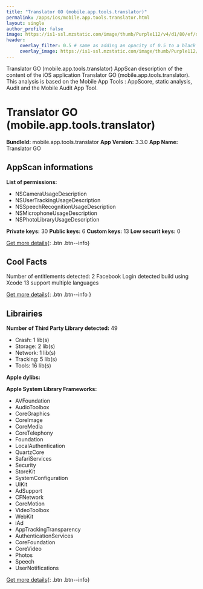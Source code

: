 ```yaml
---
title: "Translator GO (mobile.app.tools.translator)"
permalink: /apps/ios/mobile.app.tools.translator.html
layout: single
author_profile: false
image: https://is1-ssl.mzstatic.com/image/thumb/Purple112/v4/d1/80/ef/d180ef86-c895-974f-40f1-ef2abf2d05fa/AppIcon-1x_U007emarketing-0-7-0-sRGB-85-220.png/512x512bb.jpg
header: 
     overlay_filter: 0.5 # same as adding an opacity of 0.5 to a black background
     overlay_image: https://is1-ssl.mzstatic.com/image/thumb/Purple112/v4/d1/80/ef/d180ef86-c895-974f-40f1-ef2abf2d05fa/AppIcon-1x_U007emarketing-0-7-0-sRGB-85-220.png/512x512bb.jpg
---
```

Translator GO (mobile.app.tools.translator) AppScan description of the content of the iOS application Translator GO (mobile.app.tools.translator). This analysis is based on the Mobile App Tools : AppScore, static analysis, Audit and the Mobile Audit App Tool.

# Translator GO (mobile.app.tools.translator)

**BundleId:** mobile.app.tools.translator
**App Version:** 3.3.0
**App Name:** Translator GO


## AppScan informations 

**List of permissions:** 
- NSCameraUsageDescription
- NSUserTrackingUsageDescription
- NSSpeechRecognitionUsageDescription
- NSMicrophoneUsageDescription
- NSPhotoLibraryUsageDescription
  
  
**Private keys:** 30
**Public keys:** 6
**Custom keys:** 13
**Low securit keys:** 0
  
[Get more details](/pricing.html){: .btn .btn--info}

## Cool Facts

Number of entitlements detected: 2
Facebook Login detected
build using Xcode 13
support multiple languages
  
[Get more details](/pricing.html){: .btn .btn--info }

## Librairies 
**Number of Third Party Library detected:** 49
- Crash: 1 lib(s)
- Storage: 2 lib(s)
- Network: 1 lib(s)
- Tracking: 5 lib(s)
- Tools: 16 lib(s)


**Apple dylibs:**


**Apple System Library Frameworks:**
- AVFoundation
- AudioToolbox
- CoreGraphics
- CoreImage
- CoreMedia
- CoreTelephony
- Foundation
- LocalAuthentication
- QuartzCore
- SafariServices
- Security
- StoreKit
- SystemConfiguration
- UIKit
- AdSupport
- CFNetwork
- CoreMotion
- VideoToolbox
- WebKit
- iAd
- AppTrackingTransparency
- AuthenticationServices
- CoreFoundation
- CoreVideo
- Photos
- Speech
- UserNotifications


  
[Get more details](/pricing.html){: .btn .btn--info}

